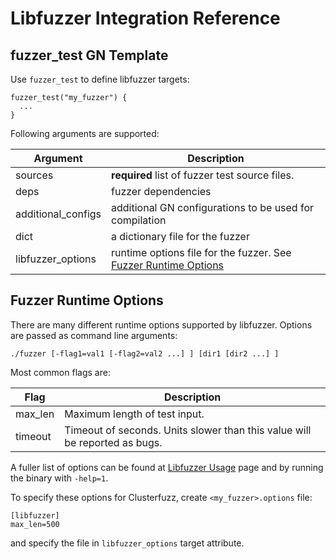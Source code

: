 # Libfuzzer Integration Reference

## fuzzer_test GN Template

Use `fuzzer_test` to define libfuzzer targets:

```
fuzzer_test("my_fuzzer") {
  ...
}
```

Following arguments are supported:

| Argument | Description |
|----------|-------------|
| sources | **required** list of fuzzer test source files. |
| deps | fuzzer dependencies |
| additional_configs | additional GN configurations to be used for compilation |
| dict | a dictionary file for the fuzzer |
| libfuzzer_options | runtime options file for the fuzzer. See [Fuzzer Runtime Options](Fuzzer-Options) |


## Fuzzer Runtime Options

There are many different runtime options supported by libfuzzer. Options
are passed as command line arguments:

```
./fuzzer [-flag1=val1 [-flag2=val2 ...] ] [dir1 [dir2 ...] ]
```

Most common flags are:

| Flag | Description |
|------|-------------|
| max_len | Maximum length of test input. |
| timeout | Timeout of seconds. Units slower than this value will be reported as bugs. |

A fuller list of options can be found at [Libfuzzer Usage] page and by running
the binary with `-help=1`.

To specify these options for Clusterfuzz, create `<my_fuzzer>.options` file:

```
[libfuzzer]
max_len=500
```

and specify the file in `libfuzzer_options` target attribute.

[Libfuzzer Usage]: http://llvm.org/docs/LibFuzzer.html#usage


